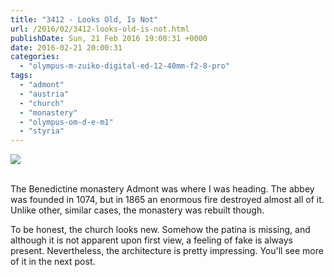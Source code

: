 ```yaml
---
title: "3412 - Looks Old, Is Not"
url: /2016/02/3412-looks-old-is-not.html
publishDate: Sun, 21 Feb 2016 19:00:31 +0000
date: 2016-02-21 20:00:31
categories: 
  - "olympus-m-zuiko-digital-ed-12-40mm-f2-8-pro"
tags: 
  - "admont"
  - "austria"
  - "church"
  - "monastery"
  - "olympus-om-d-e-m1"
  - "styria"
---
```

<div class="container">
<div class="center"><a target="_blank" href="https://d25zfm9zpd7gm5.cloudfront.net/1200x1200/2015/20150912_153237_lr.jpg"><img class="webfeedsFeaturedVisual" src="https://d25zfm9zpd7gm5.cloudfront.net/0600x0600/2015/20150912_153237_lr.jpg" /></a></div>
</div>
<br />

The Benedictine monastery Admont was where I was heading. The abbey was founded in 1074, but in 1865 an enormous fire destroyed almost all of it. Unlike other, similar cases, the monastery was rebuilt though. 

<a target="_blank" href="https://d25zfm9zpd7gm5.cloudfront.net/1200x1200/2015/20150912_154523_lr.jpg"><img style="margin: 0pt 0px 0pt 10px; float: right;" src="https://d25zfm9zpd7gm5.cloudfront.net/0150x0150/2015/20150912_154523_lr.jpg" alt="" border="0" /></a> To be honest, the church looks new. Somehow the patina is missing, and although it is not apparent upon first view, a feeling of fake is always present. Nevertheless, the architecture is pretty impressing. You'll see more of it in the next post.
